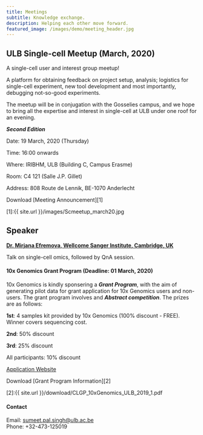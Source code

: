 ```yaml
---
title: Meetings
subtitle: Knowledge exchange.
description: Helping each other move forward.
featured_image: /images/demo/meeting_header.jpg
---
```


## ULB Single-cell Meetup (March, 2020)

A single-cell user and interest group meetup! 

A platform for obtaining feedback on project setup, analysis; logistics for single-cell experiment, new tool development and most importantly, debugging not-so-good experiments. 

The meetup will be in conjugation with the Gosselies campus, and we hope to bring all the expertise and interest in single-cell at ULB under one roof for an evening.

**_Second Edition_**

Date: 19 March, 2020 (Thursday)

Time: 16:00 onwards

Where: IRIBHM, ULB (Building C, Campus Erasme)

Room: C4 121 (Salle J.P. Gillet)

Address: 808 Route de Lennik, BE-1070 Anderlecht

Download [Meeting Announcement][1]

[1]:{{ site.url }}/images/Scmeetup_march20.jpg

## Speaker

[**Dr. Mirjana Efremova, Wellcome Sanger Institute, Cambridge, UK**](https://www.sanger.ac.uk/people/directory/efremova-mirjana)

Talk on single-cell omics, followed by QnA session.


#### 10x Genomics Grant Program (Deadline: 01 March, 2020)

10x Genomics is kindly sponsering a **_Grant Program_**, with the aim of generating pilot data for grant application for 10x Genomics users and non-users. The grant program involves and **_Abstract competition_**. The prizes are as follows:

**1st**: 4 samples kit provided by 10x Genomics (100% discount - FREE). Winner covers sequencing cost.

**2nd**: 50% discount

**3rd**: 25% discount

All participants: 10% discount

[Application Website](https://pages.10xgenomics.com/ISS-2019-12-18-OTHER-RA_G-EMEA-GRANT-PROGRAM-CLGP-ULB-BELGIUM_LP.html)

Download [Grant Program Information][2]

[2]:{{ site.url }}/download/CLGP_10xGenomics_ULB_2019_1.pdf

#### Contact

Email: sumeet.pal.singh@ulb.ac.be<br/>
Phone: +32-473-125019<br/>